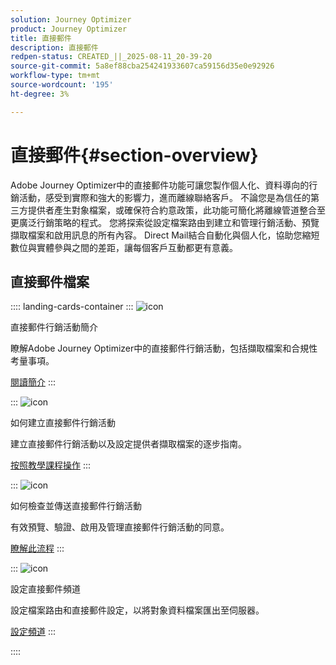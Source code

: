 ```yaml
---
solution: Journey Optimizer
product: Journey Optimizer
title: 直接郵件
description: 直接郵件
redpen-status: CREATED_||_2025-08-11_20-39-20
source-git-commit: 5a8ef88cba254241933607ca59156d35e0e92926
workflow-type: tm+mt
source-wordcount: '195'
ht-degree: 3%

---
```



# 直接郵件{#section-overview}

Adobe Journey Optimizer中的直接郵件功能可讓您製作個人化、資料導向的行銷活動，感受到實際和強大的影響力，進而離線聯絡客戶。 不論您是為信任的第三方提供者產生對象檔案，或確保符合約意政策，此功能可簡化將離線管道整合至更廣泛行銷策略的程式。 您將探索從設定檔案路由到建立和管理行銷活動、預覽擷取檔案和啟用訊息的所有內容。 Direct Mail結合自動化與個人化，協助您縮短數位與實體參與之間的差距，讓每個客戶互動都更有意義。

## 直接郵件檔案

:::: landing-cards-container
:::
![icon](https://cdn.experienceleague.adobe.com/icons/book.svg)

直接郵件行銷活動簡介

瞭解Adobe Journey Optimizer中的直接郵件行銷活動，包括擷取檔案和合規性考量事項。

[閱讀簡介](../using/direct-mail/get-started-direct-mail.md)
:::

:::
![icon](https://cdn.experienceleague.adobe.com/icons/circle-play.svg)

如何建立直接郵件行銷活動

建立直接郵件行銷活動以及設定提供者擷取檔案的逐步指南。

[按照教學課程操作](../using/direct-mail/create-direct-mail.md)
:::

:::
![icon](https://cdn.experienceleague.adobe.com/icons/list-check.svg)

如何檢查並傳送直接郵件行銷活動

有效預覽、驗證、啟用及管理直接郵件行銷活動的同意。

[瞭解此流程](../using/direct-mail/test-send-direct-mail.md)
:::

:::
![icon](https://cdn.experienceleague.adobe.com/icons/gear.svg)

設定直接郵件頻道

設定檔案路由和直接郵件設定，以將對象資料檔案匯出至伺服器。

[設定頻道](../using/direct-mail/direct-mail-configuration.md)
:::

::::
